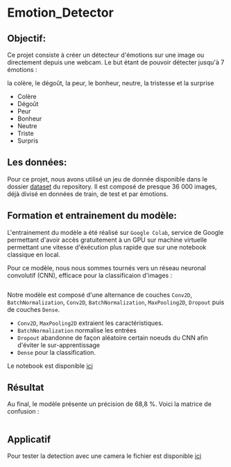# Emotion_Detector

## Objectif:

Ce projet consiste à créer un détecteur d'émotions sur une image ou directement depuis une webcam. Le but étant de pouvoir détecter jusqu'à 7 émotions :

 la colère, le dégoût, la peur, le bonheur, neutre, la tristesse et la surprise

* Colère
* Dégoût
* Peur
* Bonheur
* Neutre
* Triste
* Surpris

## Les données:

Pour ce projet, nous avons utilisé un jeu de donnée disponible dans le dossier [dataset](./dataset) du repository. Il est composé de presque 36 000 images, déjà divisé en données de train, de test et par émotions.


## Formation et entrainement du modèle:

L'entrainement du modèle a été réalisé sur `Google Colab`, service de Google permettant d'avoir accès gratuitement à un GPU sur machine virtuelle permettant une vitesse d'éxécution plus rapide que sur une notebook classique en local. 

Pour ce modèle, nous nous sommes tournés vers un réseau neuronal convolutif (CNN), efficace pour la classificaion d'images : 

![]()

Notre modèle est composé d'une alternance de couches `Conv2D`, `BatchNormalization`, `Conv2D`, `BatchNormalization`, `MaxPooling2D`, `Dropout` puis de couches `Dense`.

* `Conv2D`, `MaxPooling2D` extraient les caractéristiques.
* `BatchNormalization` normalise les entrées
* `Dropout` abandonne de façon aléatoire certain noeuds du CNN afin d'éviter le sur-apprentissage
* `Dense` pour la classification.

Le notebook est disponible [ici](./classification_model_collab.ipynb)

## Résultat

Au final, le modèle présente un précision de 68,8 %. Voici la matrice de confusion : 

![]()

## Applicatif

Pour tester la detection avec une camera le fichier est disponible [ici](Test_Model.ipynb)

